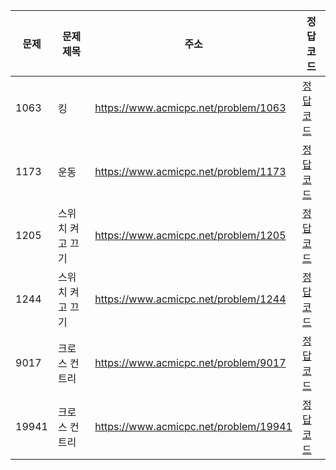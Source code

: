| 문제  | 문제 제목        | 주소                                  | 정답 코드                    |
| ----- | ---------------- | ------------------------------------- | ---------------------------- |
| 1063  | 킹               | https://www.acmicpc.net/problem/1063  | [정답 코드](./0x0C/1063.js)  |
| 1173  | 운동             | https://www.acmicpc.net/problem/1173  | [정답 코드](./0x0C/1173.js)  |
| 1205  | 스위치 켜고 끄기 | https://www.acmicpc.net/problem/1205  | [정답 코드](./0x0C/1205.js)  |
| 1244  | 스위치 켜고 끄기 | https://www.acmicpc.net/problem/1244  | [정답 코드](./0x0C/1244.js)  |
| 9017  | 크로스 컨트리    | https://www.acmicpc.net/problem/9017  | [정답 코드](./0x0C/9017.js)  |
| 19941 | 크로스 컨트리    | https://www.acmicpc.net/problem/19941 | [정답 코드](./0x0C/19941.js) |
